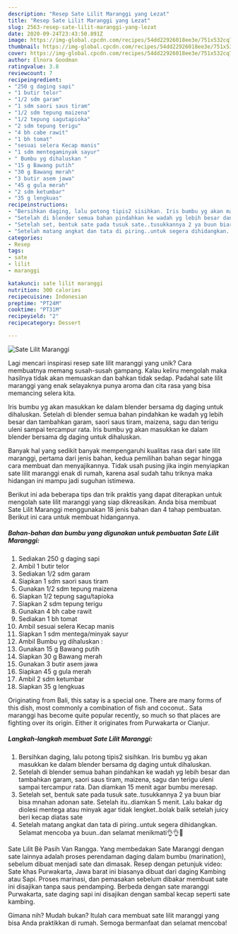 ```yaml
---
description: "Resep Sate Lilit Maranggi yang Lezat"
title: "Resep Sate Lilit Maranggi yang Lezat"
slug: 2563-resep-sate-lilit-maranggi-yang-lezat
date: 2020-09-24T23:43:50.891Z
image: https://img-global.cpcdn.com/recipes/54dd22926018ee3e/751x532cq70/sate-lilit-maranggi-foto-resep-utama.jpg
thumbnail: https://img-global.cpcdn.com/recipes/54dd22926018ee3e/751x532cq70/sate-lilit-maranggi-foto-resep-utama.jpg
cover: https://img-global.cpcdn.com/recipes/54dd22926018ee3e/751x532cq70/sate-lilit-maranggi-foto-resep-utama.jpg
author: Elnora Goodman
ratingvalue: 3.8
reviewcount: 7
recipeingredient:
- "250 g daging sapi"
- "1 butir telor"
- "1/2 sdm garam"
- "1 sdm saori saus tiram"
- "1/2 sdm tepung maizena"
- "1/2 tepung sagutapioka"
- "2 sdm tepung terigu"
- "4 bh cabe rawit"
- "1 bh tomat"
- "sesuai selera Kecap manis"
- "1 sdm mentegaminyak sayur"
- " Bumbu yg dihaluskan "
- "15 g Bawang putih"
- "30 g Bawang merah"
- "3 butir asem jawa"
- "45 g gula merah"
- "2 sdm ketumbar"
- "35 g lengkuas"
recipeinstructions:
- "Bersihkan daging, lalu potong tipis2 sisihkan. Iris bumbu yg akan masukkan ke dalam blender bersama dg daging untuk dihaluskan."
- "Setelah di blender semua bahan pindahkan ke wadah yg lebih besar dan tambahkan garam, saori saus tiram, maizena, sagu dan terigu uleni sampai tercampur rata. Dan diamkan 15 menit agar bumbu meresap."
- "Setelah set, bentuk sate pada tusuk sate..tusukkannya 2 ya buun biar bisa mnahan adonan sate. Setelah itu..diamkan 5 menit. Lalu bakar dg diolesi mentega atau minyak agar tidak lengket..bolak balik setelah juicy beri kecap diatas sate"
- "Setelah matang angkat dan tata di piring..untuk segera dihidangkan. Selamat mencoba ya buun..dan selamat menikmati👌👌🙏"
categories:
- Resep
tags:
- sate
- lilit
- maranggi

katakunci: sate lilit maranggi 
nutrition: 300 calories
recipecuisine: Indonesian
preptime: "PT24M"
cooktime: "PT31M"
recipeyield: "2"
recipecategory: Dessert

---
```



![Sate Lilit Maranggi](https://img-global.cpcdn.com/recipes/54dd22926018ee3e/751x532cq70/sate-lilit-maranggi-foto-resep-utama.jpg)

Lagi mencari inspirasi resep sate lilit maranggi yang unik? Cara membuatnya memang susah-susah gampang. Kalau keliru mengolah maka hasilnya tidak akan memuaskan dan bahkan tidak sedap. Padahal sate lilit maranggi yang enak selayaknya punya aroma dan cita rasa yang bisa memancing selera kita.

Iris bumbu yg akan masukkan ke dalam blender bersama dg daging untuk dihaluskan. Setelah di blender semua bahan pindahkan ke wadah yg lebih besar dan tambahkan garam, saori saus tiram, maizena, sagu dan terigu uleni sampai tercampur rata. Iris bumbu yg akan masukkan ke dalam blender bersama dg daging untuk dihaluskan.

Banyak hal yang sedikit banyak mempengaruhi kualitas rasa dari sate lilit maranggi, pertama dari jenis bahan, kedua pemilihan bahan segar hingga cara membuat dan menyajikannya. Tidak usah pusing jika ingin menyiapkan sate lilit maranggi enak di rumah, karena asal sudah tahu triknya maka hidangan ini mampu jadi suguhan istimewa.


Berikut ini ada beberapa tips dan trik praktis yang dapat diterapkan untuk mengolah sate lilit maranggi yang siap dikreasikan. Anda bisa membuat Sate Lilit Maranggi menggunakan 18 jenis bahan dan 4 tahap pembuatan. Berikut ini cara untuk membuat hidangannya.

<!--inarticleads1-->

##### Bahan-bahan dan bumbu yang digunakan untuk pembuatan Sate Lilit Maranggi:

1. Sediakan 250 g daging sapi
1. Ambil 1 butir telor
1. Sediakan 1/2 sdm garam
1. Siapkan 1 sdm saori saus tiram
1. Gunakan 1/2 sdm tepung maizena
1. Siapkan 1/2 tepung sagu/tapioka
1. Siapkan 2 sdm tepung terigu
1. Gunakan 4 bh cabe rawit
1. Sediakan 1 bh tomat
1. Ambil sesuai selera Kecap manis
1. Siapkan 1 sdm mentega/minyak sayur
1. Ambil  Bumbu yg dihaluskan :
1. Gunakan 15 g Bawang putih
1. Siapkan 30 g Bawang merah
1. Gunakan 3 butir asem jawa
1. Siapkan 45 g gula merah
1. Ambil 2 sdm ketumbar
1. Siapkan 35 g lengkuas


Originating from Bali, this satay is a special one. There are many forms of this dish, most commonly a combination of fish and coconut.. Sata maranggi has become quite popular recently, so much so that places are fighting over its origin. Either it originates from Purwakarta or Cianjur. 

<!--inarticleads2-->

##### Langkah-langkah membuat Sate Lilit Maranggi:

1. Bersihkan daging, lalu potong tipis2 sisihkan. Iris bumbu yg akan masukkan ke dalam blender bersama dg daging untuk dihaluskan.
1. Setelah di blender semua bahan pindahkan ke wadah yg lebih besar dan tambahkan garam, saori saus tiram, maizena, sagu dan terigu uleni sampai tercampur rata. Dan diamkan 15 menit agar bumbu meresap.
1. Setelah set, bentuk sate pada tusuk sate..tusukkannya 2 ya buun biar bisa mnahan adonan sate. Setelah itu..diamkan 5 menit. Lalu bakar dg diolesi mentega atau minyak agar tidak lengket..bolak balik setelah juicy beri kecap diatas sate
1. Setelah matang angkat dan tata di piring..untuk segera dihidangkan. Selamat mencoba ya buun..dan selamat menikmati👌👌🙏


Sate Lilit Bè Pasih Van Rangga. Yang membedakan Sate Maranggi dengan sate lainnya adalah proses perendaman daging dalam bumbu (marination), sebelum dibuat menjadi sate dan dimasak. Resep dengan petunjuk video: Sate khas Purwakarta, Jawa barat ini biasanya dibuat dari daging Kambing atau Sapi. Proses marinasi, dan pemasakan sebelum dibakar membuat sate ini disajikan tanpa saus pendamping. Berbeda dengan sate maranggi Purwakarta, sate daging sapi ini disajikan dengan sambal kecap seperti sate kambing. 

Gimana nih? Mudah bukan? Itulah cara membuat sate lilit maranggi yang bisa Anda praktikkan di rumah. Semoga bermanfaat dan selamat mencoba!
